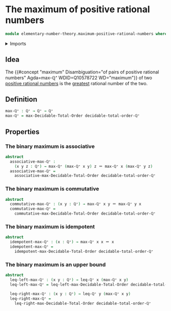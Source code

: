 # The maximum of positive rational numbers

```agda
module elementary-number-theory.maximum-positive-rational-numbers where
```

<details><summary>Imports</summary>

```agda
open import elementary-number-theory.inequality-positive-rational-numbers
open import elementary-number-theory.positive-rational-numbers

open import foundation.identity-types

open import order-theory.decidable-total-orders
```

</details>

## Idea

The
{{#concept "maximum" Disambiguation="of pairs of positive rational numbers" Agda=max-ℚ⁺ WDID=Q10578722 WD="maximum"}}
of two
[positive rational numbers](elementary-number-theory.positive-rational-numbers.md)
is the
[greatest](elementary-number-theory.inequality-positive-rational-numbers.md)
rational number of the two.

## Definition

```agda
max-ℚ⁺ : ℚ⁺ → ℚ⁺ → ℚ⁺
max-ℚ⁺ = max-Decidable-Total-Order decidable-total-order-ℚ⁺
```

## Properties

### The binary maximum is associative

```agda
abstract
  associative-max-ℚ⁺ :
    (x y z : ℚ⁺) → max-ℚ⁺ (max-ℚ⁺ x y) z ＝ max-ℚ⁺ x (max-ℚ⁺ y z)
  associative-max-ℚ⁺ =
    associative-max-Decidable-Total-Order decidable-total-order-ℚ⁺
```

### The binary maximum is commutative

```agda
abstract
  commutative-max-ℚ⁺ : (x y : ℚ⁺) → max-ℚ⁺ x y ＝ max-ℚ⁺ y x
  commutative-max-ℚ⁺ =
    commutative-max-Decidable-Total-Order decidable-total-order-ℚ⁺
```

### The binary maximum is idempotent

```agda
abstract
  idempotent-max-ℚ⁺ : (x : ℚ⁺) → max-ℚ⁺ x x ＝ x
  idempotent-max-ℚ⁺ =
    idempotent-max-Decidable-Total-Order decidable-total-order-ℚ⁺
```

### The binary maximum is an upper bound

```agda
abstract
  leq-left-max-ℚ⁺ : (x y : ℚ⁺) → leq-ℚ⁺ x (max-ℚ⁺ x y)
  leq-left-max-ℚ⁺ = leq-left-max-Decidable-Total-Order decidable-total-order-ℚ⁺

  leq-right-max-ℚ⁺ : (x y : ℚ⁺) → leq-ℚ⁺ y (max-ℚ⁺ x y)
  leq-right-max-ℚ⁺ =
    leq-right-max-Decidable-Total-Order decidable-total-order-ℚ⁺
```
